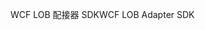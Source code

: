 <span data-ttu-id="efa06-101">WCF LOB 配接器 SDK</span><span class="sxs-lookup"><span data-stu-id="efa06-101">WCF LOB Adapter SDK</span></span>